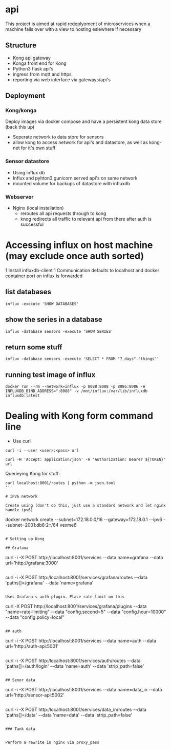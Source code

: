 # api

This project is aimed at rapid redeplyoment of microservices when a machine falls over with a view to hosting eslewhere if necessary

## Structure

* Kong api gateway
* Konga front end for Kong
* Python3 flask api's
* ingress from mqtt and https
* reporting via web interface via gateways/api's

## Deployment

### Kong/konga

Deploy images via docker compose and have a persistent kong data store (back this up)
* Seperate network to data store for sensors
* allow kong to access network for api's and datastore, as well as kong-net for it's own stuff

### Sensor datastore

* Using influx db
* Influx and pyhton3 gunicorn served api's on same network
* mounted volume for backups of datastore with influxdb

### Webserver

* Nginx (local installation)
   * reroutes all api requests through to kong
   * knog redirects all traffic to relevant api from there after auth is successful

# Accessing influx on host machine (may exclude once auth sorted)

1 Install influxdb-client
1 Communication defaults to localhost and docker container port on influx is forwarded

## list databases

```
influx -execute 'SHOW DATABASES'
```

## show the series in a database

```
influx -database sensors -execute 'SHOW SERIES'
```

## return some stuff

```
influx -database sensors -execute 'SELECT * FROM "7_days"."things"'
```

## running test image of influx

```
docker run --rm --network=influx -p 8088:8088 -p 8086:8086 -e INFLUXDB_BIND_ADDRESS=":8088" -v /mnt/influx:/var/lib/influxdb influxdb:latest
```

# Dealing with Kong form command line

* Use curl

 ```
 curl -i --user <user>:<pass> url
 ```

 ```
 curl -H 'Accept: application/json' -H "Authorization: Bearer ${TOKEN}" url
 ```

 Querieying Kong for stuff:
 ```
 curl localhost:8001/routes | python -m json.tool
'''

# IPV6 network

Create using (don't do this, just use a standard network and let nginx handle ipv6)
```
docker network create --subnet=172.18.0.0/16 --gateway=172.18.0.1 --ipv6 --subnet=2001:db8:2::/64 vexme6
```

# Setting up Kong

## Grafana

```
curl -i -X POST http://localhost:8001/services --data name=grafana --data url='http://grafana:3000'
```

```
curl -i -X POST http:/localhost:8001/services/grafana/routes --data 'paths[]=/grafana' --data 'name=grafana'
```

Uses Grafana's auth plugin. Place rate limit on this

```
curl -X POST http://localhost:8001/services/grafana/plugins --data "name=rate-limiting" --data "config.second=5" --data "config.hour=10000" --data "config.policy=local"
```

## auth

```
curl -i -X POST http://localhost:8001/services --data name=auth --data url='http://auth-api:5001'
```

```
curl -i -X POST http:/localhost:8001/services/auth/routes --data 'paths[]=/auth/login' --data 'name=auth' --data 'strip_path=false'
```

## Senor data

```
curl -i -X POST http://localhost:8001/services --data name=data_in --data url='http://sensor-api:5002'
```

```
curl -i -X POST http:/localhost:8001/services/data_in/routes --data 'paths[]=/data' --data 'name=data' --data 'strip_path=false'
```

### Tank data


Perform a rewrite in nginx via proxy_pass